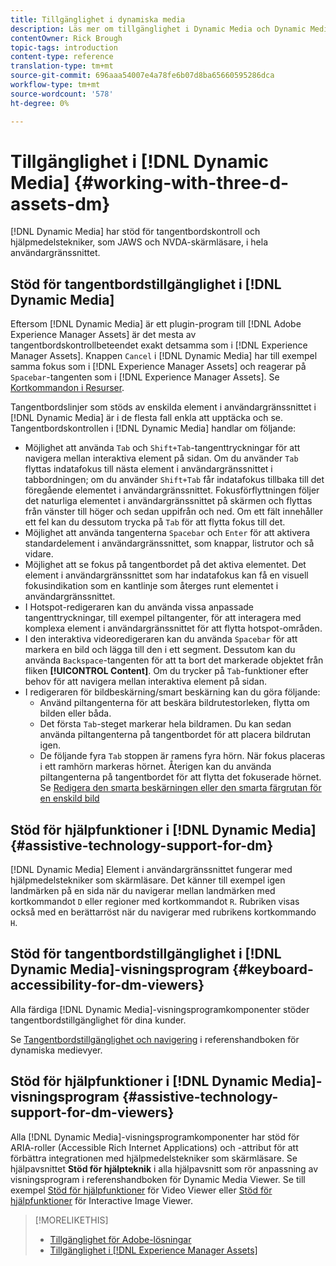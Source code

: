 ```yaml
---
title: Tillgänglighet i dynamiska media
description: Läs mer om tillgänglighet i Dynamic Media och Dynamic Media Viewer
contentOwner: Rick Brough
topic-tags: introduction
content-type: reference
translation-type: tm+mt
source-git-commit: 696aaa54007e4a78fe6b07d8ba65660595286dca
workflow-type: tm+mt
source-wordcount: '578'
ht-degree: 0%

---
```



# Tillgänglighet i [!DNL Dynamic Media] {#working-with-three-d-assets-dm}

[!DNL Dynamic Media] har stöd för tangentbordskontroll och hjälpmedelstekniker, som JAWS och NVDA-skärmläsare, i hela användargränssnittet.

## Stöd för tangentbordstillgänglighet i [!DNL Dynamic Media]

Eftersom [!DNL Dynamic Media] är ett plugin-program till [!DNL Adobe Experience Manager Assets] är det mesta av tangentbordskontrollbeteendet exakt detsamma som i [!DNL Experience Manager Assets]. Knappen `Cancel` i [!DNL Dynamic Media] har till exempel samma fokus som i [!DNL Experience Manager Assets] och reagerar på `Spacebar`-tangenten som i [!DNL Experience Manager Assets]. Se [Kortkommandon i Resurser](/help/assets/accessibility.md#keyboard-shortcuts).

Tangentbordslinjer som stöds av enskilda element i användargränssnittet i [!DNL Dynamic Media] är i de flesta fall enkla att upptäcka och se. Tangentbordskontrollen i [!DNL Dynamic Media] handlar om följande:

* Möjlighet att använda `Tab` och `Shift+Tab`-tangenttryckningar för att navigera mellan interaktiva element på sidan.
Om du använder `Tab` flyttas indatafokus till nästa element i användargränssnittet i tabbordningen; om du använder `Shift+Tab` får indatafokus tillbaka till det föregående elementet i användargränssnittet.
Fokusförflyttningen följer det naturliga elementet i användargränssnittet på skärmen och flyttas från vänster till höger och sedan uppifrån och ned. Om ett fält innehåller ett fel kan du dessutom trycka på `Tab` för att flytta fokus till det.
* Möjlighet att använda tangenterna `Spacebar` och `Enter` för att aktivera standardelement i användargränssnittet, som knappar, listrutor och så vidare.
* Möjlighet att se fokus på tangentbordet på det aktiva elementet. Det element i användargränssnittet som har indatafokus kan få en visuell fokusindikation som en kantlinje som återges runt elementet i användargränssnittet.
* I Hotspot-redigeraren kan du använda vissa anpassade tangenttryckningar, till exempel piltangenter, för att interagera med komplexa element i användargränssnittet för att flytta hotspot-områden.
* I den interaktiva videoredigeraren kan du använda `Spacebar` för att markera en bild och lägga till den i ett segment. Dessutom kan du använda `Backspace`-tangenten för att ta bort det markerade objektet från fliken **[!UICONTROL Content]**. Om du trycker på `Tab`-funktioner efter behov för att navigera mellan interaktiva element på sidan.
* I redigeraren för bildbeskärning/smart beskärning kan du göra följande:
   * Använd piltangenterna för att beskära bildrutestorleken, flytta om bilden eller båda.
   * Det första `Tab`-steget markerar hela bildramen. Du kan sedan använda piltangenterna på tangentbordet för att placera bildrutan igen.
   * De följande fyra `Tab` stoppen är ramens fyra hörn. När fokus placeras i ett ramhörn markeras hörnet. Återigen kan du använda piltangenterna på tangentbordet för att flytta det fokuserade hörnet.
Se [Redigera den smarta beskärningen eller den smarta färgrutan för en enskild bild](/help/assets/image-profiles.md#editing-the-smart-crop-or-smart-swatch-of-a-single-image)

<!-- Keyboarding is the same because Dynamic Media is using the same UI library (Coral 3 (AEM 6.5) or Coral Spectrum (in Skyline)) as entire AEM Assets.  -->

<!-- In the Hotspot editor, Dynamic Media lets you use arrow keys to control the position of a hot spot. See [Carousel Banners](/help/assets/dynamic-media/carousel-banners.md##adding-hotspots-or-image-maps-to-an-image-banner) or [Interactive Images](/help/assets/dynamic-media/interactive-images.md#adding-hotspots-to-an-image-banner)  -->

<!-- I think we should definitely mention this in the DM-specific area of documentation for keyboard support. -->

<!-- I would not get into much of details of specific keyboard support logic of these editors. One of the reasons - chances are that accessibility support will receive Phase2-like attention, with more holistic approach. -->

## Stöd för hjälpfunktioner i [!DNL Dynamic Media] {#assistive-technology-support-for-dm}

[!DNL Dynamic Media] Element i användargränssnittet fungerar med hjälpmedelstekniker som skärmläsare. Det känner till exempel igen landmärken på en sida när du navigerar mellan landmärken med kortkommandot `D` eller regioner med kortkommandot `R`. Rubriken visas också med en berättarröst när du navigerar med rubrikens kortkommando `H`.

## Stöd för tangentbordstillgänglighet i [!DNL Dynamic Media]-visningsprogram {#keyboard-accessibility-for-dm-viewers}

Alla färdiga [!DNL Dynamic Media]-visningsprogramkomponenter stöder tangentbordstillgänglighet för dina kunder.

Se [Tangentbordstillgänglighet och navigering](https://docs.adobe.com/content/help/en/dynamic-media-developer-resources/library/c-keyboard-accessibility.html) i referenshandboken för dynamiska medievyer.

## Stöd för hjälpfunktioner i [!DNL Dynamic Media]-visningsprogram {#assistive-technology-support-for-dm-viewers}

Alla [!DNL Dynamic Media]-visningsprogramkomponenter har stöd för ARIA-roller (Accessible Rich Internet Applications) och -attribut för att förbättra integrationen med hjälpmedelstekniker som skärmläsare.
Se hjälpavsnittet **Stöd för hjälpteknik** i alla hjälpavsnitt som rör anpassning av visningsprogram i referenshandboken för Dynamic Media Viewer. Se till exempel [Stöd för hjälpfunktioner](https://experienceleague.adobe.com/docs/dynamic-media-developer-resources/library/viewers-aem-assets-dmc/video/r-html5-video-viewer-20-assistive.html) för Video Viewer eller [Stöd för hjälpfunktioner](https://experienceleague.adobe.com/docs/dynamic-media-developer-resources/library/viewers-for-aem-assets-only/interactive-images/c-html5-aem-interactive-image-assistive.html#viewers-for-aem-assets-only) för Interactive Image Viewer.

>[!MORELIKETHIS]
>
>* [Tillgänglighet för Adobe-lösningar](https://www.adobe.com/accessibility.html)
>* [Tillgänglighet i [!DNL Experience Manager Assets]](/help/assets/accessibility.md)

